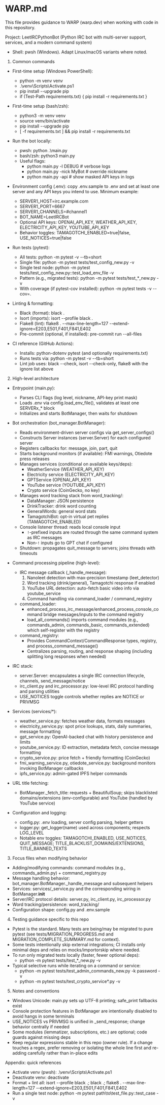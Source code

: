 # WARP.md

This file provides guidance to WARP (warp.dev) when working with code in this repository.

Project: LeetIRCPythonBot (Python IRC bot with multi-server support, services, and a modern command system)

- Shell: pwsh (Windows). Adapt Linux/macOS variants where noted.

1) Common commands

- First-time setup (Windows PowerShell):
  - python -m venv venv
  - .\venv\Scripts\Activate.ps1
  - pip install --upgrade pip
  - if (Test-Path requirements.txt) { pip install -r requirements.txt }

- First-time setup (bash/zsh):
  - python3 -m venv venv
  - source venv/bin/activate
  - pip install --upgrade pip
  - [ -f requirements.txt ] && pip install -r requirements.txt

- Run the bot locally:
  - pwsh: python .\main.py
  - bash/zsh: python3 main.py
  - Useful flags:
    - python main.py -l DEBUG              # verbose logs
    - python main.py -nick MyBot           # override nickname
    - python main.py -api                  # show masked API keys in logs

- Environment config (.env): copy .env.sample to .env and set at least one server and any API keys you intend to use. Minimum example:
  - SERVER1_HOST=irc.example.com
  - SERVER1_PORT=6667
  - SERVER1_CHANNELS=#channel1
  - BOT_NAME=LeetIRCBot
  - Optional API keys: OPENAI_API_KEY, WEATHER_API_KEY, ELECTRICITY_API_KEY, YOUTUBE_API_KEY
  - Behavior toggles: TAMAGOTCHI_ENABLED=true|false, USE_NOTICES=true|false

- Run tests (pytest):
  - All tests: python -m pytest -v --tb=short
  - Single file: python -m pytest tests/test_config_new.py -v
  - Single test node: python -m pytest tests/test_config_new.py::test_load_env_file -v
  - Pattern (e.g., migrated tests): python -m pytest tests/test_*_new.py -v
  - With coverage (if pytest-cov installed): python -m pytest tests -v --cov=.

- Linting & formatting:
  - Black (format): black .
  - Isort (imports): isort --profile black .
  - Flake8 (lint): flake8 . --max-line-length=127 --extend-ignore=E203,E501,F401,F841,E402
  - Pre-commit (optional, if installed): pre-commit run --all-files

- CI reference (GitHub Actions):
  - Installs: python-dotenv pytest (and optionally requirements.txt)
  - Runs tests via: python -m pytest -v --tb=short
  - Lint job uses: black --check, isort --check-only, flake8 with the ignore list above

2) High-level architecture

- Entrypoint (main.py):
  - Parses CLI flags (log level, nickname, API-key print mask)
  - Loads .env via config.load_env_file(), validates at least one SERVERx_* block
  - Initializes and starts BotManager, then waits for shutdown

- Bot orchestration (bot_manager.BotManager):
  - Reads environment-driven server configs via get_server_configs()
  - Constructs Server instances (server.Server) for each configured server
  - Registers callbacks for: message, join, part, quit
  - Starts background monitors (if available): FMI warnings, Otiedote press releases
  - Manages services (conditional on available keys/deps):
    - WeatherService (WEATHER_API_KEY)
    - Electricity service (ELECTRICITY_API_KEY)
    - GPTService (OPENAI_API_KEY)
    - YouTube service (YOUTUBE_API_KEY)
    - Crypto service (CoinGecko, no key)
  - Manages word tracking stack from word_tracking/:
    - DataManager: JSON persistence
    - DrinkTracker: drink word counting
    - GeneralWords: general word stats
    - TamagotchiBot: opt-in virtual pet replies (TAMAGOTCHI_ENABLED)
  - Console listener thread: reads local console input
    - `!`-prefixed inputs are routed through the same command system as IRC messages
    - Non-`!` inputs go to GPT chat if configured
  - Shutdown: propagates quit_message to servers; joins threads with timeouts

- Command processing pipeline (high-level):
  - IRC message callback (_handle_message):
    1) Nanoleet detection with max-precision timestamp (leet_detector)
    2) Word tracking (drink/general), Tamagotchi response if enabled
    3) YouTube URL detection: auto-fetch basic video info via youtube_service
    4) Command handling via command_loader / command_registry
  - command_loader:
    - enhanced_process_irc_message/enhanced_process_console_command bridge messages/inputs to the command registry
    - load_all_commands() imports command modules (e.g., commands_admin, commands_basic, commands_extended) which self-register with the registry
  - command_registry:
    - Provides CommandContext/CommandResponse types, registry, and process_command_message()
    - Centralizes parsing, routing, and response shaping (including splitting long responses when needed)

- IRC stack:
  - server.Server: encapsulates a single IRC connection lifecycle, channels, send_message/notice
  - irc_client.py and irc_processor.py: low-level IRC protocol handling and parsing utilities
  - USE_NOTICES toggle controls whether replies are NOTICE or PRIVMSG

- Services (services/*):
  - weather_service.py: fetches weather data, formats messages
  - electricity_service.py: spot price lookups, stats, daily summaries, message formatting
  - gpt_service.py: OpenAI-backed chat with history persistence and limits
  - youtube_service.py: ID extraction, metadata fetch, concise message formatting
  - crypto_service.py: price fetch + friendly formatting (CoinGecko)
  - fmi_warning_service.py, otiedote_service.py: background monitors invoking BotManager callbacks
  - ipfs_service.py: admin-gated IPFS helper commands

- URL title fetching:
  - BotManager._fetch_title: requests + BeautifulSoup; skips blacklisted domains/extensions (env-configurable) and YouTube (handled by YouTube service)

- Configuration and logging:
  - config.py: .env loading, server config parsing, helper getters
  - logger.py: get_logger(name) used across components; respects LOG_LEVEL
  - Notable env toggles: TAMAGOTCHI_ENABLED, USE_NOTICES, QUIT_MESSAGE; TITLE_BLACKLIST_DOMAINS/EXTENSIONS, TITLE_BANNED_TEXTS

3) Focus files when modifying behavior

- Adding/modifying commands: command modules (e.g., commands_admin.py) + command_registry.py
- Message handling behavior: bot_manager.BotManager._handle_message and subsequent helpers
- Services: services/<service>_service.py and the corresponding wiring in BotManager.__init__
- Server/IRC protocol details: server.py, irc_client.py, irc_processor.py
- Word tracking/persistence: word_tracking/
- Configuration shape: config.py and .env.sample

4) Testing guidance specific to this repo

- Pytest is the standard. Many tests are being/may be migrated to pure pytest (see tests/MIGRATION_PROGRESS.md and MIGRATION_COMPLETE_SUMMARY.md for context).
- Some tests intentionally skip external integrations; CI installs only minimal deps and relies on mocks/importorskip where needed.
- To run only migrated tests locally (faster, fewer optional deps):
  - python -m pytest tests/test_*_new.py -v
- Typical selective runs while iterating on a command or service:
  - python -m pytest tests/test_admin_commands_new.py -k password -v
  - python -m pytest tests/test_crypto_service*.py -v

5) Notes and conventions

- Windows Unicode: main.py sets up UTF-8 printing; safe_print fallbacks exist
- Console protection features in BotManager are intentionally disabled to avoid hangs in some terminals
- USE_NOTICES vs PRIVMSG is unified in _send_response; change behavior centrally if needed
- Some modules (lemmatizer, subscriptions, etc.) are optional; code guards against missing deps
- Keep regular expressions stable in this repo (owner rule). If a change touches a regex, prefer removing or isolating the whole line first and re-adding carefully rather than in-place edits

Appendix: quick references

- Activate venv (pwsh): .\venv\Scripts\Activate.ps1
- Deactivate venv: deactivate
- Format + lint all: isort --profile black .; black .; flake8 . --max-line-length=127 --extend-ignore=E203,E501,F401,F841,E402
- Run a single test node: python -m pytest path\to\test_file.py::test_case -v

